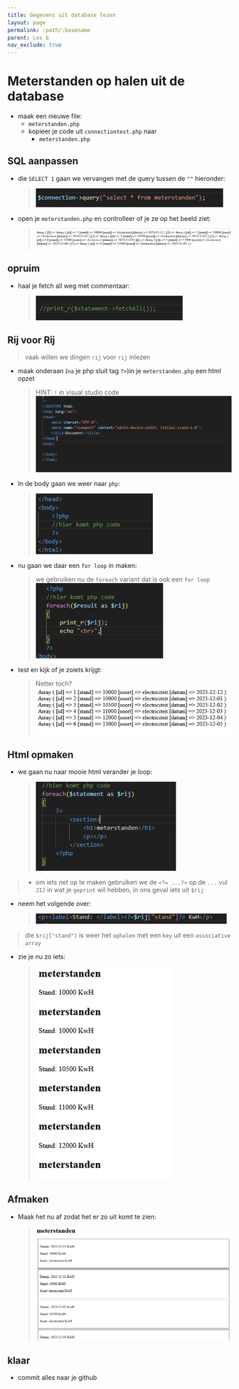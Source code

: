 ```yaml
---
title: Gegevens uit database lezen
layout: page 
permalink: :path/:basename 
parent: Les 6 
nav_exclude: true
---
```


# Meterstanden op halen uit de database

- maak een nieuwe file:
    -  `meterstanden.php`
    - kopieer je code uit  `connectiontest.php` naar
        - `meterstanden.php`
    
## SQL aanpassen

- die `SELECT 1` gaan we vervangen met de query tussen de `""` hieronder:
    > ![](img/selectmeter.PNG)
- open je `meterstanden.php` en controlleer of je ze op het beeld ziet:
    > ![](img/resultselectmeter.PNG)

## opruim

- haal je fetch all weg met commentaar:
    > ![](img/fetchallweg.PNG)

## Rij voor Rij

> vaak willen we dingen `rij` voor `rij` inlezen

- maak onderaan (`na` je php sluit tag `?>`)in je `meterstanden.php` een html opzet
    > HINT: `!` in visual studio code  
    > ![](img/htmlinphp.PNG)
- In de body gaan we weer naar `php`:
    > ![](img/phpinhtml.PNG)

- nu gaan we daar een `for loop` in maken:
    > we gebruiken nu de `foreach` variant dat is ook een `for loop`
    > ![](img/foreach.PNG)
    
- test en kijk of je zoiets krijgt:
    > Netter toch?
    > ![](img/netter.PNG)

## Html opmaken

- we gaan nu naar mooie html verander je loop:
    > ![](img/inuit.PNG)
> - om iets net op te maken gebruiken we de `<?= ...?>`
> op de `...` vul `JIJ` in wat je `geprint` wil hebben, in ons geval iets uit `$rij`

- neem het volgende over:
    > ![](img/stand.PNG)
> die `$rij["stand"]` is weer het `ophalen` met een `key` uit een `associative array`

- zie je nu zo iets:
    > ![](img/mooi.PNG)

## Afmaken

- Maak het nu af zodat het er zo uit komt te zien:
    > ![](img/final.PNG)



## klaar
- commit alles naar je github










